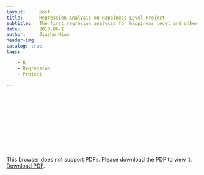```yaml
---
layout:     post
title:      Regression Analysis on Happiness Level Project 
subtitle:   The first regresion analysis for happiness level and other dependent variables on a survey data.
date:       2018-06-1
author:     Jiashu Miao
header-img: 
catalog: true
tags:

    - R
    - Regression
    - Project 
    
---
```


<object data="https://michaelmiaomiao.github.io/webfile/Rregression.pdf" type="application/pdf" width="800px" height="1200px">
    <embed src="https://michaelmiaomiao.github.io/webfile/Rregression.pdf">
        <p>This browser does not support PDFs. Please download the PDF to view it: <a href="https://michaelmiaomiao.github.io/webfile/Rregression.pdf">Download PDF</a>.</p>
    </embed> 
</object>
